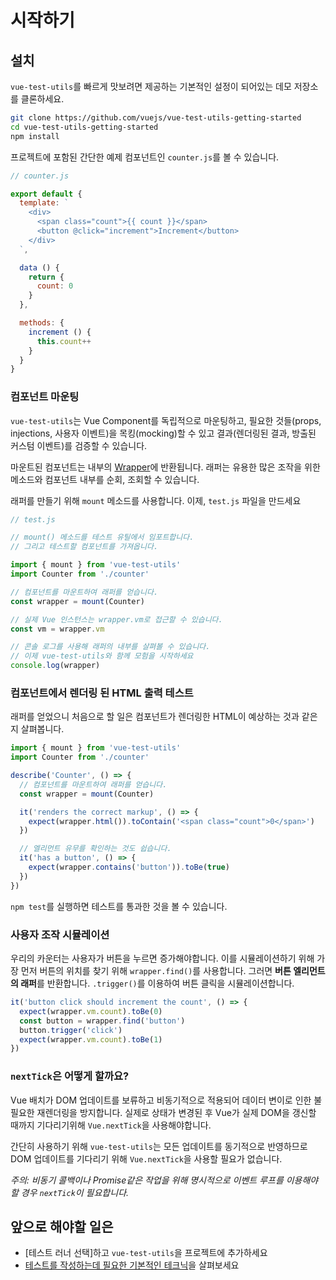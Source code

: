 # 시작하기

## 설치

`vue-test-utils`를 빠르게 맛보려면 제공하는 기본적인 설정이 되어있는 데모 저장소를 클론하세요.


``` bash
git clone https://github.com/vuejs/vue-test-utils-getting-started
cd vue-test-utils-getting-started
npm install
```

프로젝트에 포함된 간단한 예제 컴포넌트인 `counter.js`를 볼 수 있습니다.

```js
// counter.js

export default {
  template: `
    <div>
      <span class="count">{{ count }}</span>
      <button @click="increment">Increment</button>
    </div>
  `,

  data () {
    return {
      count: 0
    }
  },

  methods: {
    increment () {
      this.count++
    }
  }
}
```

### 컴포넌트 마운팅

`vue-test-utils`는 Vue Component를 독립적으로 마운팅하고, 필요한 것들(props, injections, 사용자 이벤트)을 목킹(mocking)할 수 있고 결과(렌더링된 결과, 방출된 커스텀 이벤트)를 검증할 수 있습니다.

마운트된 컴포넌트는 내부의 [Wrapper](./api/wrapper.md)에 반환됩니다. 래퍼는 유용한 많은 조작을 위한 메소드와 컴포넌트 내부를 순회, 조회할 수 있습니다.

래퍼를 만들기 위해 `mount` 메소드를 사용합니다. 이제, `test.js` 파일을 만드세요

```js
// test.js

// mount() 메소드를 테스트 유틸에서 임포트합니다.
// 그리고 테스트할 컴포넌트를 가져옵니다.

import { mount } from 'vue-test-utils'
import Counter from './counter'

// 컴포넌트를 마운트하여 래퍼를 얻습니다.
const wrapper = mount(Counter)

// 실제 Vue 인스턴스는 wrapper.vm로 접근할 수 있습니다.
const vm = wrapper.vm

// 콘솔 로그를 사용해 래퍼의 내부를 살펴볼 수 있습니다.
// 이제 vue-test-utils와 함께 모험을 시작하세요
console.log(wrapper)
```

### 컴포넌트에서 렌더링 된 HTML 출력 테스트

래퍼를 얻었으니 처음으로 할 일은 컴포넌트가 렌더링한 HTML이 예상하는 것과 같은지 살펴봅니다.

```js
import { mount } from 'vue-test-utils'
import Counter from './counter'

describe('Counter', () => {
  // 컴포넌트를 마운트하여 래퍼를 얻습니다.
  const wrapper = mount(Counter)

  it('renders the correct markup', () => {
    expect(wrapper.html()).toContain('<span class="count">0</span>')
  })

  // 엘리먼트 유무를 확인하는 것도 쉽습니다.
  it('has a button', () => {
    expect(wrapper.contains('button')).toBe(true)
  })
})
```

`npm test`를 실행하면 테스트를 통과한 것을 볼 수 있습니다.

### 사용자 조작 시뮬레이션

우리의 카운터는 사용자가 버튼을 누르면 증가해야합니다. 이를 시뮬레이션하기 위해 가장 먼저 버튼의 위치를 찾기 위해 `wrapper.find()`를 사용합니다. 그러면 **버튼 엘리먼트의 래퍼**를 반환합니다. `.trigger()`를 이용하여 버튼 클릭을 시뮬레이션합니다.

```js
it('button click should increment the count', () => {
  expect(wrapper.vm.count).toBe(0)
  const button = wrapper.find('button')
  button.trigger('click')
  expect(wrapper.vm.count).toBe(1)
})
```

### `nextTick`은 어떻게 할까요?

Vue 배치가 DOM 업데이트를 보류하고 비동기적으로 적용되어 데이터 변이로 인한 불필요한 재렌더링을 방지합니다. 실제로 상태가 변경된 후 Vue가 실제 DOM을 갱신할 때까지 기다리기위해 `Vue.nextTick`을 사용해야합니다.

간단히 사용하기 위해 `vue-test-utils`는 모든 업데이트를 동기적으로 반영하므로 DOM 업데이트를 기다리기 위해 `Vue.nextTick`을 사용할 필요가 없습니다.

*주의: 비동기 콜백이나 Promise같은 작업을 위해 명시적으로 이벤트 루프를 이용해야할 경우 `nextTick`이 필요합니다.*

## 앞으로 해야할 일은

- [테스트 러너 선택]하고 `vue-test-utils`을 프로젝트에 추가하세요
- [테스트를 작성하는데 필요한 기본적인 테크닉](./common-tips.md)을 살펴보세요
